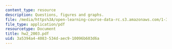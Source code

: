 ```yaml
---
content_type: resource
description: Questions, figures and graphs.
file: /media/https%3A/open-learning-course-data-rc.s3.amazonaws.com/1-364-advanced-geotechnical-engineering-fall-2003/3a5394a44083534daec910096b603d6a_hw2_2003.pdf
file_type: application/pdf
resourcetype: Document
title: hw2_2003.pdf
uid: 3a5394a4-4083-534d-aec9-10096b603d6a
---
```


